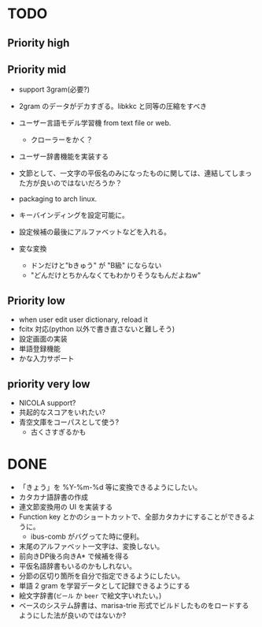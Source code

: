 # TODO

## Priority high


## Priority mid

- support 3gram(必要?)
- 2gram のデータがデカすぎる。libkkc と同等の圧縮をすべき
- ユーザー言語モデル学習機 from text file or web.
  - クローラーをかく？
- ユーザー辞書機能を実装する
- 文節として、一文字の平仮名のみになったものに関しては、連結してしまった方が良いのではないだろうか？
- packaging to arch linux.
- キーバインディングを設定可能に。
- 設定候補の最後にアルファベットなどを入れる。

- 変な変換
  - ドンだけと"bきゅう" が "B級" にならない
  - "どんだけとちかんなくてもわかりそうなもんだよねw"

## Priority low

- when user edit user dictionary, reload it
- fcitx 対応(python 以外で書き直さないと難しそう)
- 設定画面の実装
- 単語登録機能
- かな入力サポート

## priority very low

- NICOLA support?
- 共起的なスコアをいれたい?
- 青空文庫をコーパスとして使う?
  - 古くさすぎるかも

# DONE

- 「きょう」を %Y-%m-%d 等に変換できるようにしたい。
- カタカナ語辞書の作成
- 連文節変換用の UI を実装する
- Function key とかのショートカットで、全部カタカナにすることができるように。
  - ibus-comb がバグってた時に便利。
- 末尾のアルファベット一文字は、変換しない。
- 前向きDP後ろ向きA* で候補を得る
- 平仮名語辞書もいるのかもしれない。
- 分節の区切り箇所を自分で指定できるようにしたい。
- 単語 2 gram を学習データとして記録できるようにする
- 絵文字辞書(`ビール` か `beer` で絵文字いれたい。)
- ベースのシステム辞書は、marisa-trie 形式でビルドしたものをロードするようにした法が良いのではないか?
